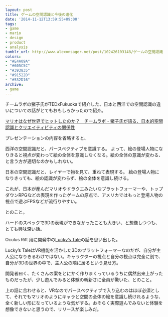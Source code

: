```yaml
---
layout: post
title: ゲームの空間認識と今後の進化
date: '2014-11-12T13:59:55+09:00'
tags:
- game
- mario
- design
- product
- analysis
tumblr_url: http://www.alexonsager.net/post/102426103148/ゲームの空間認識と今後の進化
colors:
- "#E4A09A"
- "#605C5C"
- "#393835"
- "#91522D"
- "#532D16"
archive:
- game
---
```


<p>チームラボの猪子氏がTEDxFukuokaで紹介した、日本と西洋での空間認識の違いについての話がとてもおもしろかったので紹介。</p>

<p><a href="http://logmi.jp/23783" target="_blank">マリオはなぜ世界でヒットしたのか？　チームラボ・猪子氏が語る、日本的空間認識とクリエイティビティの関係性</a></p>

<p>プレゼンテーションの内容を省略すると、</p>

<p>西洋の空間認識だと、パースペクティブを意識する。
よって、絵の登場人物になりきると視点が変わって絵の全体を意識しなくなる。絵の全体の意識が変わる、と言う方が適切なのかもしれない。</p>

<!-- more -->

<p>日本の空間認識だと、レイヤーで物を見て、重ねて表現する。
絵の登場人物になりきっても、絵の認識が変わらず、絵の全体を意識し続ける。</p>

<p>これが、日本が産んだマリオやドラクエみたいなプラットフォーマーや、トップダウンRPGなどの表現を作ったゲームの原点で、アメリカではもっと登場人物の視点で遊ぶFPSなどが流行りやすい。</p>

<p>とのこと。</p>

<p>ハードのスペックで3Dの表現ができなかったことも大きい、と想像しつつも、とても興味深い話。</p>

<p>Oculus Rift 用に開発中の<a href="http://www.wired.com/2014/06/oculus-luckys-tale/" target="_blank">Lucky’s Tale</a>の話を思い出した。</p>

<p>Lucky&rsquo;s TaleはVR機能を活かした3Dのプラットフォーマーなのだが、自分が主人公になりきるわけではない。キャラクターの視点と自分の視点は完全に別で、自分が3Dの世界の中で、主人公の隣に居るという見せ方。</p>

<p>開発者曰く、たくさんの案をとにかく作りまくっているうちに偶然出来上がったものだったが、少し遊んでみると体験の斬新さに全員が驚いた、とのこと。</p>

<p>上の話に合わせると、VRなのでパースペクティブで入り込むのはほぼ必須として、それでもマリオのようにキャラと空間の全体の絵を意識し続けれるような、全く新しい形になっているような気がする。おそらく実際遊んでみないと体験を想像できないと思うので、リリースが楽しみだ。</p>
